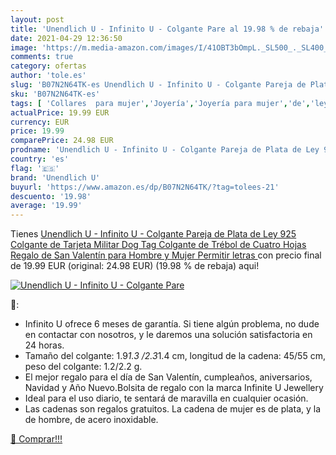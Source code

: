 ```yaml
---
layout: post
title: 'Unendlich U - Infinito U - Colgante Pare al 19.98 % de rebaja'
date: 2021-04-29 12:36:50
image: 'https://m.media-amazon.com/images/I/41OBT3bOmpL._SL500_._SL400_.jpg'
comments: true
category: ofertas
author: 'tole.es'
slug: 'B07N2N64TK-es Unendlich U - Infinito U - Colgante Pareja de Plata de Ley...'
sku: 'B07N2N64TK-es'
tags: [ 'Collares  para mujer','Joyería','Joyería para mujer','de','ley','plata','unendlich u', ]
actualPrice: 19.99 EUR
currency: EUR
price: 19.99
comparePrice: 24.98 EUR
prodname: 'Unendlich U - Infinito U - Colgante Pareja de Plata de Ley 925 Colgante de Tarjeta Militar Dog Tag Colgante de Trébol de Cuatro Hojas  Regalo de San Valentín para Hombre y Mujer  Permitir letras '
country: 'es'
flag: '🇪🇸'
brand: 'Unendlich U'
buyurl: 'https://www.amazon.es/dp/B07N2N64TK/?tag=tolees-21'
descuento: '19.98'
average: '19.99'
---
```


Tienes [Unendlich U - Infinito U - Colgante Pareja de Plata de Ley 925 Colgante de Tarjeta Militar Dog Tag Colgante de Trébol de Cuatro Hojas  Regalo de San Valentín para Hombre y Mujer  Permitir letras ](https://www.amazon.es/dp/B07N2N64TK/?tag=tolees-21) con precio final de  19.99 EUR (original: 24.98 EUR) (19.98 %  de rebaja) aqui!

[![Unendlich U - Infinito U - Colgante Pare](https://m.media-amazon.com/images/I/41OBT3bOmpL._SL500_._SL400_.jpg)](https://www.amazon.es/dp/B07N2N64TK/?tag=tolees-21)

🔎:

- Infinito U ofrece 6 meses de garantía. Si tiene algún problema, no dude en contactar con nosotros, y le daremos una solución satisfactoria en 24 horas.
- Tamaño del colgante: 1.9*1.3 /2.3*1.4 cm, longitud de la cadena: 45/55 cm, peso del colgante: 1.2/2.2 g.
- El mejor regalo para el día de San Valentín, cumpleaños, aniversarios, Navidad y Año Nuevo.Bolsita de regalo con la marca Infinite U Jewellery
- Ideal para el uso diario, te sentará de maravilla en cualquier ocasión.
- Las cadenas son regalos gratuitos. La cadena de mujer es de plata, y la de hombre, de acero inoxidable.

[🛒 Comprar!!!](https://www.amazon.es/dp/B07N2N64TK/?tag=tolees-21)
